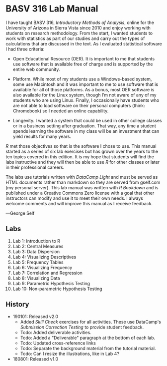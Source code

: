 # BASV 316 Lab Manual

I have taught BASV 316, *Introductory Methods of Analysis*, online for the University of Arizona in Sierra Vista since 2010 and enjoy working with students on research methodology. From the start, I wanted students to work with statistics as part of our studies and carry out the types of calculations that are discussed in the text. As I evaluated statistical software I had three criteria:

* Open Educational Resource (OER). It is important to me that students use software that is available free of charge and is supported by the entire web community. 

* Platform. While most of my students use a Windows-based system, some use Macintosh and it was important to me to use software that is available for all of those platforms. As a bonus, most OER software is also available for the Linux system, though I’m not aware of any of my students who are using Linux. Finally, I occasionally have students who are not able to load software on their personal computers (think: Chromebook) so I needed an online capability.

* Longevity. I wanted a system that could be used in other college classes or in a business setting after graduation. That way, any time a student spends learning the software in my class will be an investment that can yield results for many years. 

*R* met those objectives so that is the software I chose to use. This manual started as a series of six lab exercises but has grown over the years to the ten topics covered in this edition. It is my hope that students will find the labs instructive and they will then be able to use *R* for other classes or later in their professional careers. 

The labs use tutorials written with *DataCamp Light* and must be served as HTML documents rather than markdown so they are served from gself.com (my personal server). This lab manual was written with *R Bookdown* and is published under a Creative Commons Zero license with a goal that other instructors can modify and use it to meet their own needs. I always welcome comments and will improve this manual as I receive feedback. 

—George Self

## Labs

1. Lab 1: Introduction to R
2. Lab 2: Central Measures
3. Lab 3: Data Dispersion
4. Lab 4: Visualizing Descriptives
5. Lab 5: Frequency Tables
6. Lab 6: Visualizing Frequency
7. Lab 7: Correlation and Regression
8. Lab 8: Visualizing Data
9. Lab 9: Parametric Hypothesis Testing
10. Lab 10: Non-parametric Hypothesis Testing

## History

* 190101: Released v2.0
  * Added _Skill Check_ exercises for all activities. These use DataCamp's _Submission Correction Testing_ to provide student feedback.
  * Todo: Added deliverable activities.
  * Todo: Added a "Deliverable" paragraph at the bottom of each lab.
  * Todo: Updated cross-reference links
  * Todo: Separate the background material from the tutorial material.
  * Todo: Can I resize the illustrations, like in Lab 4?
* 180801: Released v1.0
